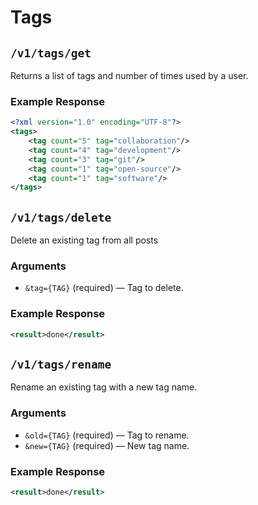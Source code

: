 # Tags

## `/v1/tags/get`

Returns a list of tags and number of times used by a user.

### Example Response

```xml
<?xml version="1.0" encoding="UTF-8"?>
<tags>
    <tag count="5" tag="collaboration"/>
    <tag count="4" tag="development"/>
    <tag count="3" tag="git"/>
    <tag count="1" tag="open-source"/>
    <tag count="1" tag="software"/>
</tags>
```

## `/v1/tags/delete`

Delete an existing tag from all posts

### Arguments

- `&tag={TAG}` (required) — Tag to delete.

### Example Response

```xml
<result>done</result>
```

## `/v1/tags/rename`

Rename an existing tag with a new tag name.

### Arguments

- `&old={TAG}` (required) — Tag to rename.
- `&new={TAG}` (required) — New tag name.

### Example Response

```xml
<result>done</result>
```

